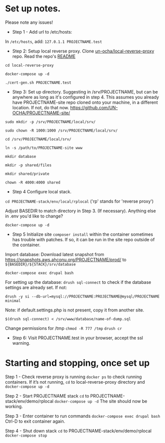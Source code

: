 # Set up notes.

Please note any issues!

* Step 1 - Add url to /etc/hosts:

In `/etc/hosts`, add:
`127.0.1.1 PROJECTNAME.test`

* Step 2:
Setup local reverse proxy.
Clone [un-ocha/local-reverse-proxy](https://github.com/UN-OCHA/local-reverse-proxy) repo.
Read the repo's [README](https://github.com/UN-OCHA/local-reverse-proxy/blob/main/README.md)

`cd local-reverse-proxy`

`docker-compose up -d`

`./cert-gen.sh PROJECTNAME.test`

* Step 3:
Set up directory. Suggesting in /srv/PROJECTNAME, but can be anywhere as long as it's configured in step 4.
This assumes you already have PROJECTNAME-site repo cloned onto your machine, in a different location. If not, do that now. https://github.com/UN-OCHA/PROJECTNAME-site/

`sudo mkdir -p /srv/PROJECTNAME/local/srv/`

`sudo chown -R 1000:1000 /srv/PROJECTNAME/local/srv/`

`cd /srv/PROJECTNAME/local/srv/`

`ln -s /path/to/PROJECTNAME-site www`

`mkdir database`

`mkdir -p shared/files`

`mkdir shared/private`

`chown -R 4000:4000 shared`

* Step 4
Configure local stack.

`cd PROJECTNAME-stack/env/local/rplocal`
('rp' stands for 'reverse proxy')

Adjust BASEDIR to match directory in Step 3. (If necessary).
Anything else in .env you'd like to change?

`docker-compose up -d`

* Step 5
Initialize site
`composer install` within the container sometimes has trouble with patches. If so, it can be run in the site repo outside of the container.

Import database:
Download latest snapshot from https://snapshots.aws.ahconu.org/PROJECTNAME/prod/
to `${BASEDIR}/${STACK}/srv/database`

`docker-compose exec drupal bash`

For setting up the database:
`drush sql-connect` to check if the database settings are already set. If not:

`drush -y si --db-url=mysql://PROJECTNAME:PROJECTNAME@mysql/PROJECTNAME minimal`

Note: if default.settings.php is not present, copy it from another site.

`$(drush sql-connect) < /srv/www/database/name-of-dump.sql`

Change permissions for /tmp
`chmod -R 777 /tmp`
`drush cr`


* Step 6:
Visit PROJECTNAME.test in your browser, accept the ssl warning.

# Starting and stopping, once set up

Step 1 - Check reverse proxy is running
`docker ps` to check running containers.
If it’s not running, `cd` to local-reverse-proxy directory and
`docker-compose up -d`

Step 2 - Start PROJECTNAME stack
`cd` to PROJECTNAME-stack/env/demo/rplocal
`docker-compose up -d`
The site should now be working.

Step 3 - Enter container to run commands
`docker-compose exec drupal bash`
Ctrl-D to exit container again.

Step 4 - Shut down stack
`cd` to PROJECTNAME-stack/env/demo/rplocal
`docker-compose stop`

